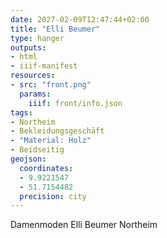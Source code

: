 ```yaml
---
date: 2027-02-09T12:47:44+02:00
title: "Elli Beumer"
type: hanger
outputs:
- html
- iiif-manifest
resources:
- src: "front.png"
  params:
    iiif: front/info.json
tags:
- Northeim
- Bekleidungsgeschäft
- "Material: Holz"
- Beidseitig
geojson:
  coordinates:
  - 9.9221547
  - 51.7154482
  precision: city
---
```

Damenmoden  Elli Beumer  Northeim
